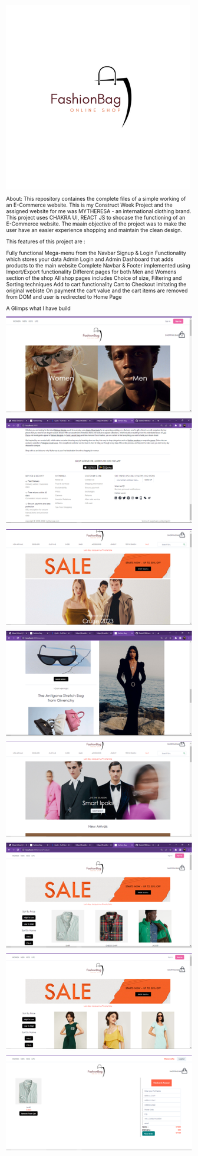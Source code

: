 ![](FashionBag.png)


About:
This repository containes the complete files of a simple working of an E-Commerce website. This is my Construct Week Project and the assigned website for me  was MYTHERESA - an international clothing brand. This project uses CHAKRA UI, REACT JS  to shocase the functioning of an E-Commerce website. The maain objective of the project was to make the user have an easier experience shopping and maintain the clean design.


This features of this project are :

Fully functional Mega-menu from the Navbar
Signup & Login Functionality which stores your data
Admin Login and Admin Dashboard that adds products to the main website
Complete Navbar & Footer implemented using Import/Export functionality
Different pages for both Men and Womens section of the shop
All shop pages includes Choice of size, Filtering and Sorting techniques
Add to cart functionality
Cart to Checkout imitating the original webiste
On payment the cart value and the cart items are removed from DOM and user is redirected to Home Page



A Glimps what I have build

![](Screenshot%20(220).png)

![](Screenshot%20(221).png)

![](Screenshot%20(222).png)

![](Screenshot%20(223).png)

![](Screenshot%20(224).png)

![](Screenshot%20(225).png)

![](Screenshot%20(226).png)

![](Screenshot%20(227).png)
